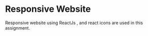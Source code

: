# Responsive Website

Responsive website using ReactJs , and react icons are used in this assignment.
 
 
